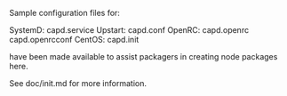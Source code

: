 Sample configuration files for:

SystemD: capd.service
Upstart: capd.conf
OpenRC:  capd.openrc
         capd.openrcconf
CentOS:  capd.init

have been made available to assist packagers in creating node packages here.

See doc/init.md for more information.
